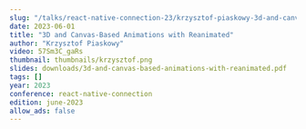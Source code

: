 ```yaml
---
slug: "/talks/react-native-connection-23/krzysztof-piaskowy-3d-and-canvas-based-animations-with-reanimated"
date: 2023-06-01
title: "3D and Canvas-Based Animations with Reanimated"
author: "Krzysztof Piaskowy"
video: 57Sm3C_gaRs
thumbnail: thumbnails/krzysztof.png
slides: downloads/3d-and-canvas-based-animations-with-reanimated.pdf
tags: []
year: 2023
conference: react-native-connection
edition: june-2023
allow_ads: false
---
```

